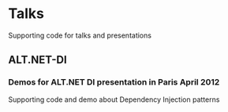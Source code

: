 # Talks
Supporting code for talks and presentations

## ALT.NET-DI 
### Demos for ALT.NET DI presentation in Paris April 2012
Supporting code and demo about Dependency Injection patterns 